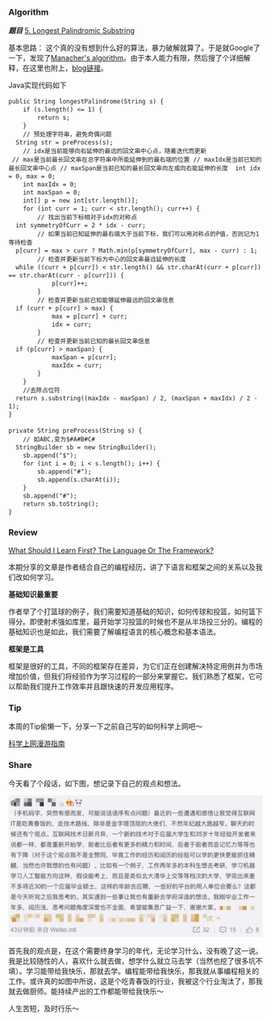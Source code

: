 ### Algorithm

 ***题目***  [5. Longest Palindromic Substring](https://leetcode.com/problems/longest-palindromic-substring/description/) 

基本思路：
这个真的没有想到什么好的算法，暴力破解就算了。于是就Google了一下，发现了[Manacher's algorithm](https://en.wikipedia.org/wiki/Longest_palindromic_substring)。由于本人能力有限，然后搜了个详细解释，在这里也附上，[blog链接](https://www.felix021.com/blog/read.php?2040)。

Java实现代码如下

```
public String longestPalindrome(String s) {
    if (s.length() <= 1) {
        return s;
    }
    // 预处理字符串，避免奇偶问题
  String str = preProcess(s);
    // idx是当前能够向右延伸的最远的回文串中心点，随着迭代而更新
 // max是当前最长回文串在总字符串中所能延伸到的最右端的位置 // maxIdx是当前已知的最长回文串中心点 // maxSpan是当前已知的最长回文串向左或向右能延伸的长度  int idx = 0, max = 0;
    int maxIdx = 0;
    int maxSpan = 0;
    int[] p = new int[str.length()];
    for (int curr = 1; curr < str.length(); curr++) {
        // 找出当前下标相对于idx的对称点
  int symmetryOfCurr = 2 * idx - curr;
        // 如果当前已知延伸的最右端大于当前下标，我们可以用对称点的P值，否则记为1等待检查
  p[curr] = max > curr ? Math.min(p[symmetryOfCurr], max - curr) : 1;
        // 检查并更新当前下标为中心的回文串最远延伸的长度
  while ((curr + p[curr]) < str.length() && str.charAt(curr + p[curr]) == str.charAt(curr - p[curr])) {
            p[curr]++;
        }
        // 检查并更新当前已知能够延伸最远的回文串信息
  if (curr + p[curr] > max) {
            max = p[curr] + curr;
            idx = curr;
        }
        // 检查并更新当前已知的最长回文串信息
  if (p[curr] > maxSpan) {
            maxSpan = p[curr];
            maxIdx = curr;
        }
    }
    //去除占位符
  return s.substring((maxIdx - maxSpan) / 2, (maxSpan + maxIdx) / 2 - 1);
}

private String preProcess(String s) {
    // 如ABC,变为$#A#B#C#
  StringBuilder sb = new StringBuilder();
    sb.append("$");
    for (int i = 0; i < s.length(); i++) {
        sb.append("#");
        sb.append(s.charAt(i));
    }
    sb.append("#");
    return sb.toString();
}
```

### Review

[What Should I Learn First? The Language Or The Framework?](https://medium.com/@felixthedev/what-should-i-learn-first-the-language-or-the-framework-9f5832c8920a) 

本期分享的文章是作者结合自己的编程经历，讲了下语言和框架之间的关系以及我们改如何学习。

**基础知识最重要**

作者举了个打篮球的例子，我们需要知道基础的知识，如何传球和投篮，如何篮下得分。即使射术强如库里，最开始学习投篮的时候也不是从半场投三分的。编程的基础知识也是如此，我们需要了解编程语言的核心概念和基本语法。

**框架是工具**

框架是很好的工具，不同的框架存在差异，为它们正在创建解决特定用例并为市场增加价值，但我们将经验作为学习过程的一部分来掌握它。我们熟悉了框架，它可以帮助我们提升工作效率并且跟快速的开发应用程序。


### Tip

本周的Tip偷懒一下，分享一下之前自己写的如何科学上网吧～

[科学上网漫游指南](https://wyb1992.github.io/2018/06/01/%E7%A7%91%E5%AD%A6%E4%B8%8A%E7%BD%91%E6%BC%AB%E6%B8%B8%E6%8C%87%E5%8D%97/)


### Share

今天看了个段话，如下图，想记录下自己的观点和想法。

![图一](/images/2018-07-22/1.jpg)

首先我的观点是，在这个需要终身学习的年代，无论学习什么，没有晚了这一说。我是比较随性的人，喜欢什么就去做，想学什么就立马去学（当然也挖了很多坑不填）。学习能带给我快乐，那就去学。编程能带给我快乐，那我就从事编程相关的工作。或许真的如图中所说，这是个吃青春饭的行业，我被这个行业淘汰了，那我就去做厨师。能持续产出的工作都能带给我快乐～

人生苦短，及时行乐～



